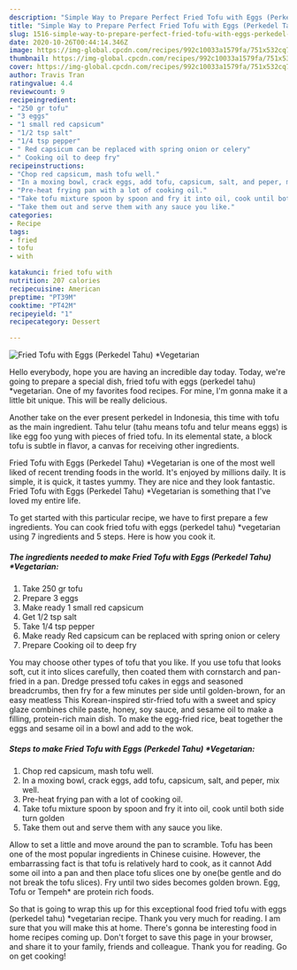 ```yaml
---
description: "Simple Way to Prepare Perfect Fried Tofu with Eggs (Perkedel Tahu) *Vegetarian"
title: "Simple Way to Prepare Perfect Fried Tofu with Eggs (Perkedel Tahu) *Vegetarian"
slug: 1516-simple-way-to-prepare-perfect-fried-tofu-with-eggs-perkedel-tahu-vegetarian
date: 2020-10-26T00:44:14.346Z
image: https://img-global.cpcdn.com/recipes/992c10033a1579fa/751x532cq70/fried-tofu-with-eggs-perkedel-tahu-vegetarian-recipe-main-photo.jpg
thumbnail: https://img-global.cpcdn.com/recipes/992c10033a1579fa/751x532cq70/fried-tofu-with-eggs-perkedel-tahu-vegetarian-recipe-main-photo.jpg
cover: https://img-global.cpcdn.com/recipes/992c10033a1579fa/751x532cq70/fried-tofu-with-eggs-perkedel-tahu-vegetarian-recipe-main-photo.jpg
author: Travis Tran
ratingvalue: 4.4
reviewcount: 9
recipeingredient:
- "250 gr tofu"
- "3 eggs"
- "1 small red capsicum"
- "1/2 tsp salt"
- "1/4 tsp pepper"
- " Red capsicum can be replaced with spring onion or celery"
- " Cooking oil to deep fry"
recipeinstructions:
- "Chop red capsicum, mash tofu well."
- "In a moxing bowl, crack eggs, add tofu, capsicum, salt, and peper, mix well."
- "Pre-heat frying pan with a lot of cooking oil."
- "Take tofu mixture spoon by spoon and fry it into oil, cook until both side turn golden"
- "Take them out and serve them with any sauce you like."
categories:
- Recipe
tags:
- fried
- tofu
- with

katakunci: fried tofu with 
nutrition: 207 calories
recipecuisine: American
preptime: "PT39M"
cooktime: "PT42M"
recipeyield: "1"
recipecategory: Dessert

---
```



![Fried Tofu with Eggs (Perkedel Tahu) *Vegetarian](https://img-global.cpcdn.com/recipes/992c10033a1579fa/751x532cq70/fried-tofu-with-eggs-perkedel-tahu-vegetarian-recipe-main-photo.jpg)

Hello everybody, hope you are having an incredible day today. Today, we're going to prepare a special dish, fried tofu with eggs (perkedel tahu) *vegetarian. One of my favorites food recipes. For mine, I'm gonna make it a little bit unique. This will be really delicious.

Another take on the ever present perkedel in Indonesia, this time with tofu as the main ingredient. Tahu telur (tahu means tofu and telur means eggs) is like egg foo yung with pieces of fried tofu. In its elemental state, a block tofu is subtle in flavor, a canvas for receiving other ingredients.

Fried Tofu with Eggs (Perkedel Tahu) *Vegetarian is one of the most well liked of recent trending foods in the world. It's enjoyed by millions daily. It is simple, it is quick, it tastes yummy. They are nice and they look fantastic. Fried Tofu with Eggs (Perkedel Tahu) *Vegetarian is something that I've loved my entire life.


To get started with this particular recipe, we have to first prepare a few ingredients. You can cook fried tofu with eggs (perkedel tahu) *vegetarian using 7 ingredients and 5 steps. Here is how you cook it.

<!--inarticleads1-->

##### The ingredients needed to make Fried Tofu with Eggs (Perkedel Tahu) *Vegetarian:

1. Take 250 gr tofu
1. Prepare 3 eggs
1. Make ready 1 small red capsicum
1. Get 1/2 tsp salt
1. Take 1/4 tsp pepper
1. Make ready  Red capsicum can be replaced with spring onion or celery
1. Prepare  Cooking oil to deep fry


You may choose other types of tofu that you like. If you use tofu that looks soft, cut it into slices carefully, then coated them with cornstarch and pan-fried in a pan. Dredge pressed tofu cakes in eggs and seasoned breadcrumbs, then fry for a few minutes per side until golden-brown, for an easy meatless This Korean-inspired stir-fried tofu with a sweet and spicy glaze combines chile paste, honey, soy sauce, and sesame oil to make a filling, protein-rich main dish. To make the egg-fried rice, beat together the eggs and sesame oil in a bowl and add to the wok. 

<!--inarticleads2-->

##### Steps to make Fried Tofu with Eggs (Perkedel Tahu) *Vegetarian:

1. Chop red capsicum, mash tofu well.
1. In a moxing bowl, crack eggs, add tofu, capsicum, salt, and peper, mix well.
1. Pre-heat frying pan with a lot of cooking oil.
1. Take tofu mixture spoon by spoon and fry it into oil, cook until both side turn golden
1. Take them out and serve them with any sauce you like.


Allow to set a little and move around the pan to scramble. Tofu has been one of the most popular ingredients in Chinese cuisine. However, the embarrassing fact is that tofu is relatively hard to cook, as it cannot Add some oil into a pan and then place tofu slices one by one(be gentle and do not break the tofu slices). Fry until two sides becomes golden brown. Egg, Tofu or Tempeh* are protein rich foods. 

So that is going to wrap this up for this exceptional food fried tofu with eggs (perkedel tahu) *vegetarian recipe. Thank you very much for reading. I am sure that you will make this at home. There's gonna be interesting food in home recipes coming up. Don't forget to save this page in your browser, and share it to your family, friends and colleague. Thank you for reading. Go on get cooking!
